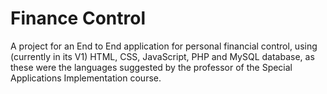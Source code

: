 # Finance Control

A project for an End to End application for personal financial control, using (currently in its V1) HTML, CSS, JavaScript, PHP and MySQL database, as these were the languages ​​suggested by the professor of the Special Applications Implementation course.
